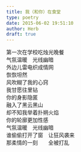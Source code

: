 ```yaml
---  
title: 我（和你）在食堂  
type: poetry  
date: 2015-06-02 19:51:10  
author: Herb  
draft: true
---  
```

第一次在学校吃烛光晚餐  
气氛温暖　光线幽暗  
外边儿雷电织成情网  
恢恢坦然  
风吹糊了我的心窍  
我甘愿往里钻  
你的身影隐匿  
融入了黑云黑山  
却不知我举着扑朔火焰  
你的轮廓更加性感  
气氛温暖　光线幽暗  
谁偷偷打开了窗　让狂风袭来  
那柔情的一刻　　全被打乱